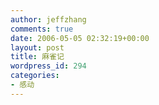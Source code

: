 ```yaml
---
author: jeffzhang
comments: true
date: 2006-05-05 02:32:19+00:00
layout: post
title: 麻雀记
wordpress_id: 294
categories:
- 感动
---
```


